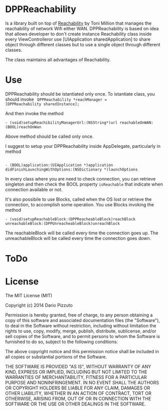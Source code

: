 DPPReachability
===============

Is a library built on top of [Reachability](https://github.com/tonymillion/Reachability) by Toni Million that manages 
the reachability of network Wifi either WAN.
DPPReachability is based on idea that allows developer to don't create instance Reachability class inside every 
ViewControlleror use [UIApplication sharedApplication] to share object through different classes 
but to use a single object through different classes.

The class maintains all advantages of Reachability.

Use
===
DPPReachability should be istantiated only once. To istantiate class, you should invoke
<code>
DPPReachability *reachManager = [DPPReachability sharedInstance];
</code>

And then invoke the method
<p>
<code>- (void)setupReachibilityManagerUrl:(NSString*)url reachableOnWAN:(BOOL)reachOnWan</code>
</p>
Above method should be called only once.

I suggest to setup your DPPReachability inside AppDelegate, particularly in method 
<p>
<code> 
- (BOOL)application:(UIApplication *)application didFinishLaunchingWithOptions:(NSDictionary *)launchOptions
</code>
</p>

In every class where you are need to check connection, you can retrieve singleton and then check the BOOL property <code>isReachable</code> that indicate when connection available or not.

It's also possibile to use Blocks, called when the OS lost or retrieve the connection, to accomplish some operation.
You use Blocks invoking the method 

<code>- (void)setupReachableBlock:(DPPReacheableBlock)reachBlock unreachableBlock:(DPPUnreacheableBlock)unreachBlock</code>

The <bold>reachableBlock</bold> will be called every time the connection goes up. 
The <bold>unreachableBlock</bold> will be called every time the connection goes down.

ToDo
====


License
=======

The MIT License (MIT)

Copyright (c) 2014 Dario Pizzuto

Permission is hereby granted, free of charge, to any person obtaining a copy
of this software and associated documentation files (the "Software"), to deal
in the Software without restriction, including without limitation the rights
to use, copy, modify, merge, publish, distribute, sublicense, and/or sell
copies of the Software, and to permit persons to whom the Software is
furnished to do so, subject to the following conditions:

The above copyright notice and this permission notice shall be included in
all copies or substantial portions of the Software.

THE SOFTWARE IS PROVIDED "AS IS", WITHOUT WARRANTY OF ANY KIND, EXPRESS OR
IMPLIED, INCLUDING BUT NOT LIMITED TO THE WARRANTIES OF MERCHANTABILITY,
FITNESS FOR A PARTICULAR PURPOSE AND NONINFRINGEMENT. IN NO EVENT SHALL THE
AUTHORS OR COPYRIGHT HOLDERS BE LIABLE FOR ANY CLAIM, DAMAGES OR OTHER
LIABILITY, WHETHER IN AN ACTION OF CONTRACT, TORT OR OTHERWISE, ARISING FROM,
OUT OF OR IN CONNECTION WITH THE SOFTWARE OR THE USE OR OTHER DEALINGS IN
THE SOFTWARE.
